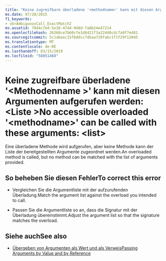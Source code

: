 ```yaml
---
title: "Keine zugreifbare überladene '<methodname>' kann mit diesen Argumenten aufgerufen werden: <list>"
ms.date: 07/20/2015
f1_keywords:
- vbrAmbiguousCall_ExactMatch2
ms.assetid: 78d4c7ed-5e18-47d4-948d-fa8b24e47214
ms.openlocfilehash: 26360ce7b60cfe1d8421f3a22440cdc7a9f7e481
ms.sourcegitcommit: 5c1abeec15fbddcc7dbaa729fabc1f1f29f12045
ms.translationtype: MT
ms.contentlocale: de-DE
ms.lasthandoff: 03/15/2019
ms.locfileid: "58051468"
---
```

# <a name="no-accessible-overloaded-methodname-can-be-called-with-these-arguments-list"></a><span data-ttu-id="0bb01-102">Keine zugreifbare überladene '\<Methodenname >' kann mit diesen Argumenten aufgerufen werden: \<Liste ></span><span class="sxs-lookup"><span data-stu-id="0bb01-102">No accessible overloaded '\<methodname>' can be called with these arguments: \<list></span></span>
<span data-ttu-id="0bb01-103">Eine überladene Methode wird aufgerufen, aber keine Methode kann der Liste der bereitgestellten Argumente zugeordnet werden.</span><span class="sxs-lookup"><span data-stu-id="0bb01-103">An overloaded method is called, but no method can be matched with the list of arguments provided.</span></span>  
  
## <a name="to-correct-this-error"></a><span data-ttu-id="0bb01-104">So beheben Sie diesen Fehler</span><span class="sxs-lookup"><span data-stu-id="0bb01-104">To correct this error</span></span>  
  
-   <span data-ttu-id="0bb01-105">Vergleichen Sie die Argumentliste mit der aufzurufenden Überladung.</span><span class="sxs-lookup"><span data-stu-id="0bb01-105">Match the argument list against the overload you intended to call.</span></span>  
  
-   <span data-ttu-id="0bb01-106">Passen Sie die Argumentliste so an, dass die Signatur mit der Überladung übereinstimmt.</span><span class="sxs-lookup"><span data-stu-id="0bb01-106">Adjust the argument list so that the signature matches the overload.</span></span>  
  
## <a name="see-also"></a><span data-ttu-id="0bb01-107">Siehe auch</span><span class="sxs-lookup"><span data-stu-id="0bb01-107">See also</span></span>

- [<span data-ttu-id="0bb01-108">Übergeben von Argumenten als Wert und als Verweis</span><span class="sxs-lookup"><span data-stu-id="0bb01-108">Passing Arguments by Value and by Reference</span></span>](../../visual-basic/programming-guide/language-features/procedures/passing-arguments-by-value-and-by-reference.md)
